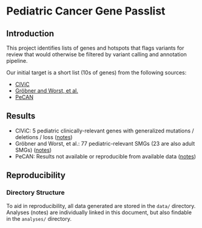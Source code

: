 # Pediatric Cancer Gene Passlist

## Introduction

This project identifies lists of genes and hotspots that flags variants for review
that would otherwise be filtered by variant calling and annotation pipeline.

Our initial target is a short list (10s of genes) from the following sources:
-  [CIViC](https://civicdb.org/home)
-  [Gröbner and Worst, et al.](https://doi.org/10.1038/nature25480)
-  [PeCAN](https://pecan.stjude.cloud/)
  
## Results
- CIViC: 5 pediatric clinically-relevant genes with generalized mutations / deletions / loss
  ([notes](analyses/CIViC/notes.md))
- Gröbner and Worst, et al.: 77 pediatric-relevant SMGs (23 are also adult SMGs)
  ([notes](analyses/Grobner_and_Worst/notes.md))
- PeCAN: Results not available or reproducible from available data
  ([notes](analyses/PeCAN/notes.md))
  
## Reproducibility

### Directory Structure
To aid in reproducibility, all data generated are stored in 
the `data/` directory. Analyses (notes) are individually
linked in this document, but also findable in the `analyses/` directory.
